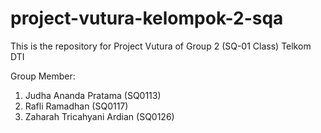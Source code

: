 # project-vutura-kelompok-2-sqa

This is the repository for Project Vutura of Group 2 (SQ-01 Class) Telkom DTI

Group Member:
1. Judha Ananda Pratama (SQ0113)
2. Rafli Ramadhan (SQ0117)
3. Zaharah Tricahyani Ardian (SQ0126)
